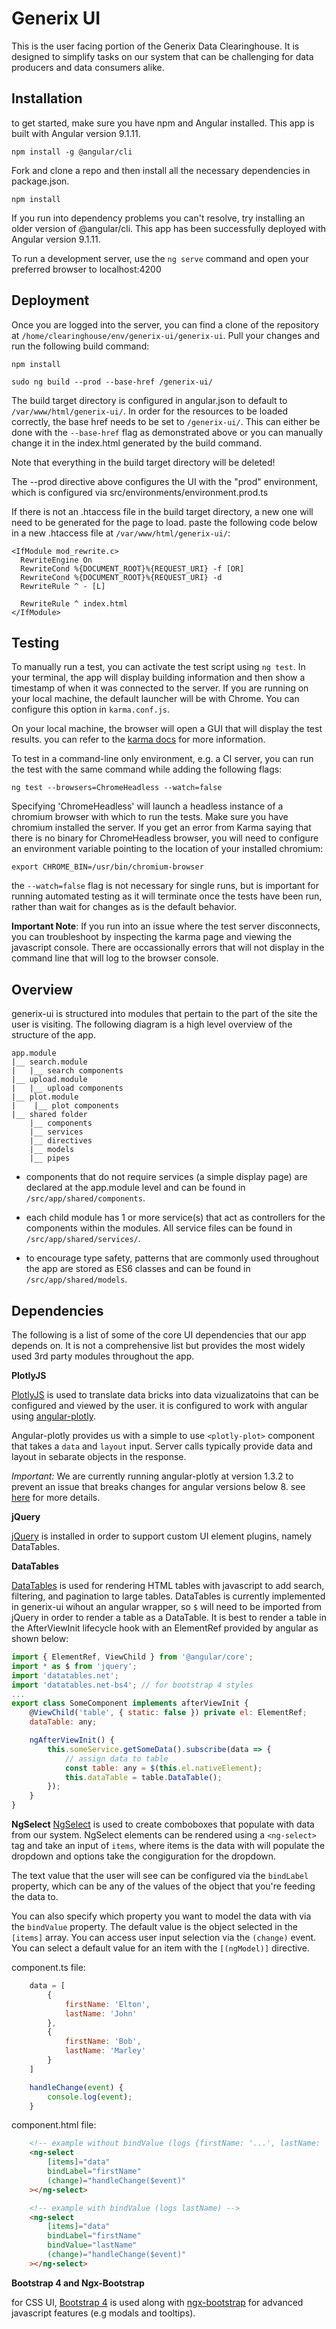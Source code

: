 # Generix UI

This is the user facing portion of the Generix Data Clearinghouse. It is designed to simplify tasks
on our system that can be challenging for data producers and data consumers alike. 

## Installation

to get started, make sure you have npm and Angular installed. This app is built with Angular version
9.1.11.

`npm install -g @angular/cli`

Fork and clone a repo and then install all the necessary dependencies in package.json.

`npm install`

If you run into dependency problems you can't resolve, try installing an older version of @angular/cli.  This app has been successfully deployed with Angular version 9.1.11.

To run a development server, use the `ng serve` command and open your preferred browser to localhost:4200

## Deployment

Once you are logged into the server, you can find a clone of the repository at `/home/clearinghouse/env/generix-ui/generix-ui`.
Pull your changes and run the following build command:

`npm install`

`sudo ng build --prod --base-href /generix-ui/`

The build target directory is configured in angular.json to default to `/var/www/html/generix-ui/`. In order for the resources to be loaded correctly, the base href needs to be set to `/generix-ui/`. This can either be done with the `--base-href` flag as demonstrated above or you can manually change it in the index.html generated by the build command.

Note that everything in the build target directory will be deleted!

The --prod directive above configures the UI with the "prod"
environment, which is configured via src/environments/environment.prod.ts

If there is not an .htaccess file in the build target directory, a new one will need to be generated for the page to load. paste 
the following code below in a new .htaccess file at `/var/www/html/generix-ui/`:

```
<IfModule mod_rewrite.c>
  RewriteEngine On
  RewriteCond %{DOCUMENT_ROOT}%{REQUEST_URI} -f [OR]
  RewriteCond %{DOCUMENT_ROOT}%{REQUEST_URI} -d
  RewriteRule ^ - [L]

  RewriteRule ^ index.html
</IfModule>
```

## Testing

To manually run a test, you can activate the test script using `ng test`. In your terminal, the app will display building information and then show a timestamp of when it was connected to the server. If you are running on your local machine, the default launcher will be with Chrome. You can configure this option in `karma.conf.js`.

On your local machine, the browser will open a GUI that will display the test results. you can refer to the [karma docs](https://karma-runner.github.io/latest/index.html) for more information.

To test in a command-line only environment, e.g. a CI server, you can run the test with the same command while adding the following flags:

`ng test --browsers=ChromeHeadless --watch=false`

Specifying 'ChromeHeadless' will launch a headless instance of a chromium browser with which to run the tests. Make sure you have chromium installed the server. If you get an error from Karma saying that there is no binary for ChromeHeadless browser, you will need to configure an environment variable pointing to the location of your installed chromium:

`export CHROME_BIN=/usr/bin/chromium-browser`

the `--watch=false` flag is not necessary for single runs, but is important for running automated testing as it will terminate once the tests have been run, rather than wait for changes as is the default behavior.

**Important Note**: If you run into an issue where the test server disconnects, you can troubleshoot by inspecting the karma page and viewing the javascript console. There are occassionally errors that will not display in the command line that will log to the browser console.

## Overview

generix-ui is structured into modules that pertain to the part of the site the user is visiting. The following diagram is a high
level overview of the structure of the app.

```
app.module
|__ search.module
|   |__ search components
|__ upload.module
|   |__ upload components
|__ plot.module
|    |__ plot components
|__ shared folder
    |__ components
    |__ services
    |__ directives
    |__ models
    |__ pipes

```

 - components that do not require services (a simple display page) are declared at the app.module level and can be found in
`/src/app/shared/components`. 

 - each child module has 1 or more service(s) that act as controllers for the components within the modules. All service files 
 can be found in `/src/app/shared/services/`.

 - to encourage type safety, patterns that are commonly used throughout the app are stored as ES6 classes and can be found in
 `/src/app/shared/models`.

 ## Dependencies

 The following is a list of some of the core UI dependencies that our app depends on. It is not a comprehensive list but provides the most widely used 3rd party modules throughout the app.

 **PlotlyJS**

 [PlotlyJS](https://plot.ly/javascript/) is used to translate data bricks into data vizualizatoins that can be configured and viewed by
 the user. it is configured to work with angular using [angular-plotly](https://github.com/plotly/angular-plotly.js).

 Angular-plotly provides us with a simple to use `<plotly-plot>` component that takes a `data` and `layout` input. Server calls typically provide data and layout in sebarate objects in the response.

 *Important:* We are currently running angular-plotly at version 1.3.2 to prevent an issue that breaks
 changes for angular versions below 8. see [here](https://github.com/plotly/angular-plotly.js/issues/79) for more details.

 **jQuery**
 
[jQuery](https://jquery.com/) is installed in order to support custom UI element plugins, namely DataTables.

**DataTables**

[DataTables](https://datatables.net/) is used for rendering HTML tables with javascript to add search, filtering, and pagination to large tables. DataTables is currently implemented in generix-ui wihout an 
angular wrapper, so `$` will need to be imported from jQuery in order to render a table as a DataTable.
It is best to render a table in the AfterViewInit lifecycle hook with an ElementRef provided by angular 
as shown below:

```javascript
import { ElementRef, ViewChild } from '@angular/core';
import * as $ from 'jquery';
import 'datatables.net';
import 'datatables.net-bs4'; // for bootstrap 4 styles
...
export class SomeComponent implements afterViewInit {
    @ViewChild('table', { static: false }) private el: ElementRef;
    dataTable: any;

    ngAfterViewInit() {
        this.someService.getSomeData().subscribe(data => {
            // assign data to table
            const table: any = $(this.el.nativeElement);
            this.dataTable = table.DataTable();
        });
    }
}
```

**NgSelect**
[NgSelect](https://ng-select.github.io/ng-select#/data-sources) is used to create comboboxes that populate with data from our system. NgSelect elements can be rendered using a `<ng-select>` tag and take an input of `items`, where items is the data with will populate the dropdown and options take the congiguration for the dropdown. 

The text value that the user will see can be configured via the `bindLabel` property, which can be any of the values of the object that you're feeding the data to. 

You can also specify which property you want to model the data with via the `bindValue` property. The default value is the object selected in the `[items]` array. You can access user input selection via the `(change)` event. You can select a default value for an item with the `[(ngModel)]` directive.

component.ts file:
```javascript
    data = [
        {
            firstName: 'Elton',
            lastName: 'John'
        },
        {
            firstName: 'Bob',
            lastName: 'Marley'
        }
    ]

    handleChange(event) {
        console.log(event);
    }
```

component.html file:
```html
    <!-- example without bindValue (logs {firstName: '...', lastName: '...'}) -->
    <ng-select
        [items]="data"
        bindLabel="firstName"
        (change)="handleChange($event)"
    ></ng-select>

    <!-- example with bindValue (logs lastName) -->
    <ng-select
        [items]="data"
        bindLabel="firstName"
        bindValue="lastName"
        (change)="handleChange($event)"
    ></ng-select>
```
**Bootstrap 4 and Ngx-Bootstrap**

for CSS UI, [Bootstrap 4](https://getbootstrap.com/docs/4.0/getting-started/introduction/) is used along 
with [ngx-bootstrap](https://valor-software.com/ngx-bootstrap/#/) for advanced javascript features (e.g
modals and tooltips).
